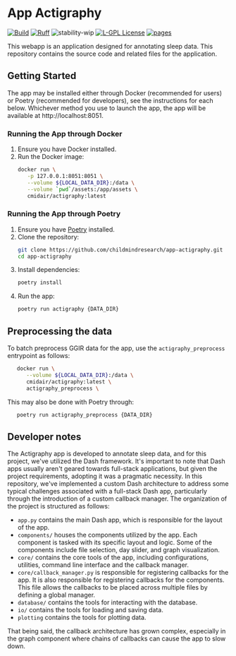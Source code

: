 # App Actigraphy

[![Build](https://github.com/childmindresearch/app-actigraphy/actions/workflows/test.yaml/badge.svg?branch=main)](https://github.com/childmindresearch/app-actigraphy/actions/workflows/test.yaml?query=branch%3Amain)
[![Ruff](https://img.shields.io/endpoint?url=https://raw.githubusercontent.com/astral-sh/ruff/main/assets/badge/v2.json)](https://github.com/astral-sh/ruff)
![stability-wip](https://img.shields.io/badge/stability-work_in_progress-lightgrey.svg)
[![L-GPL License](https://img.shields.io/badge/license-L--GPL-blue.svg)](https://github.com/childmindresearch/app-actigraphy/blob/main/LICENSE)
[![pages](https://img.shields.io/badge/api-docs-blue)](https://childmindresearch.github.io/app-actigraphy)

This webapp is an application designed for annotating sleep data. This repository contains the source code and related files for the application.

## Getting Started

The app may be installed either through Docker (recommended for users) or Poetry (recommended for developers), see the instructions for each below. Whichever method you use to launch the app, the app will be available at http://localhost:8051.

### Running the App through Docker

1. Ensure you have Docker installed.
2. Run the Docker image:
   ```bash
   docker run \
      -p 127.0.0.1:8051:8051 \
      --volume ${LOCAL_DATA_DIR}:/data \
      --volume `pwd`/assets:/app/assets \
      cmidair/actigraphy:latest
   ```

### Running the App through Poetry

1. Ensure you have [Poetry](https://python-poetry.org/docs/) installed.
2. Clone the repository:
   ```bash
   git clone https://github.com/childmindresearch/app-actigraphy.git
   cd app-actigraphy
   ```
3. Install dependencies:
   ```bash
   poetry install
   ```
4. Run the app:
   ```bash
   poetry run actigraphy {DATA_DIR}
   ```

## Preprocessing the data

To batch preprocess GGIR data for the app, use the `actigraphy_preprocess` entrypoint as follows:

```bash
   docker run \
      --volume ${LOCAL_DATA_DIR}:/data \
      cmidair/actigraphy:latest \
      actigraphy_preprocess \
```

This may also be done with Poetry through:

```bash
   poetry run actigraphy_preprocess {DATA_DIR}
```

## Developer notes

The Actigraphy app is developed to annotate sleep data, and for this project, we've utilized the Dash framework. It's important to note that Dash apps usually aren't geared towards full-stack applications, but given the project requirements, adopting it was a pragmatic necessity. In this repository, we've implemented a custom Dash architecture to address some typical challenges associated with a full-stack Dash app, particularly through the introduction of a custom callback manager. The organization of the project is structured as follows:

- `app.py` contains the main Dash app, which is responsible for the layout of the app.
- `components/` houses the components utilized by the app. Each component is tasked with its specific layout and logic. Some of the components include file selection, day slider, and graph visualization.
- `core/` contains the core tools of the app, including configurations, utilities, command line interface and the callback manager.
- `core/callback_manager.py` is responsible for registering callbacks for the app. It is also responsible for registering callbacks for the components. This file allows the callbacks to be placed across multiple files by defining a global manager.
- `database/` contains the tools for interacting with the database.
- `io/` contains the tools for loading and saving data.
- `plotting` contains the tools for plotting data.

That being said, the callback architecture has grown complex, especially in the graph component where chains of callbacks can cause the app to slow down.
